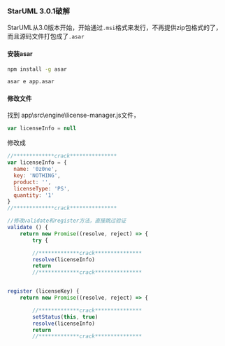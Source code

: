 ### StarUML 3.0.1破解

StarUML从3.0版本开始，开始通过`.msi`格式来发行，不再提供zip包格式的了，而且源码文件打包成了`.asar`


#### 安装asar

```bash
npm install -g asar

asar e app.asar
```

#### 修改文件

找到 app\src\engine\license-manager.js文件，

```js
var licenseInfo = null
```

修改成
```js
//*************crack***************
var licenseInfo = {
  name: '0z0ne',
  key: 'NOTHING',
  product: '',
  licenseType: 'PS',
  quantity: '1'
}
//*************crack***************
```

```js
//修改validate和register方法，直接跳过验证
validate () {
    return new Promise((resolve, reject) => {
        try {

        //*************crack***************
        resolve(licenseInfo)
        return
        //*************crack***************


register (licenseKey) {
    return new Promise((resolve, reject) => {

        //*************crack***************
        setStatus(this, true)
        resolve(licenseInfo)
        return
        //*************crack***************

```


